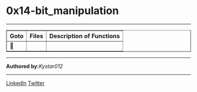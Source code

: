 <html>
<body>
<h1>
0x14-bit_manipulation
</h1>
 <hr>
<p>
<table border="1">
<tr><th>Goto</th><th><b>Files</b ></th><th><b>Description of Functions</b></th></tr>
<tr><td>&#128204;</td><td><a href=" "></a></td> <td></td></tr>
</table>
</p>
<hr>
<footer>
<p><b>Authored by:</b><em>Kystar012</em></p>
<hr>
<p><a href="https://www.linkedin.com/in/festus-mwirigi" target="_blank">Linkedln</a>  <a href="https://twitter.com/Fmwigat?t=OoDu4KcGoTX5TxKCHoLZkA&s=09" target="_blank">Twitter</a></p>
</footer>
</body>
</html>  

